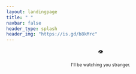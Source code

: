 ```yaml
---
layout: landingpage
title: " "
navbar: false
header_type: splash
header_img: "https://is.gd/b8kMrc"
---
```


<p align="center"> 👁️ </p>
<p align="center"> <sub> I'll be watching you stranger. </sub> </p>
